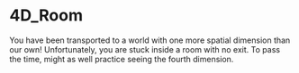 # 4D_Room
You have been transported to a world with one more spatial dimension than our own! Unfortunately, you are stuck inside a room with no exit. To pass the time, might as well practice seeing the fourth dimension.
